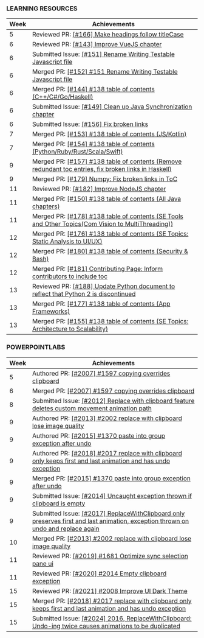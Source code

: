 ### LEARNING RESOURCES

Week | Achievements
---- | ------------
5 | Reviewed PR: [[#166] Make headings follow titleCase](https://github.com/se-edu/learningresources/pull/166)
6 | Reviewed PR: [[#143] Improve VueJS chapter](https://github.com/se-edu/learningresources/pull/143)
6 | Submitted Issue: [[#151] Rename Writing Testable Javascript file](https://github.com/se-edu/learningresources/issues/151)
6 | Merged PR: [[#152] #151 Rename Writing Testable Javascript file](https://github.com/se-edu/learningresources/pull/152)
6 | Merged PR: [[#144] #138 table of contents (C++/C#/Go/Haskell)](https://github.com/se-edu/learningresources/pull/144)
6 | Submitted Issue: [[#149] Clean up Java Synchronization chapter](https://github.com/se-edu/learningresources/issues/149)
6 | Submitted Issue: [[#156] Fix broken links](https://github.com/se-edu/learningresources/issues/156)
7 | Merged PR: [[#153] #138 table of contents (JS/Kotlin)](https://github.com/se-edu/learningresources/pull/153)
7 | Merged PR: [[#154] #138 table of contents (Python/Ruby/Rust/Scala/Swift)](https://github.com/se-edu/learningresources/pull/154)
9 | Merged PR: [[#157] #138 table of contents (Remove redundant toc entries, fix broken links in Haskell)](https://github.com/se-edu/learningresources/pull/157)
9 | Merged PR: [[#179] Numpy: Fix broken links in ToC](https://github.com/se-edu/learningresources/pull/179)
11 | Reviewed PR: [[#182] Improve NodeJS chapter](https://github.com/se-edu/learningresources/pull/182)
11 | Merged PR: [[#150] #138 table of contents (All Java chapters)](https://github.com/se-edu/learningresources/pull/150)
11 | Merged PR: [[#178] #138 table of contents (SE Tools and Other Topics(Com Vision to MultiThreading))](https://github.com/se-edu/learningresources/pull/178)
12 | Merged PR: [[#176] #138 table of contents (SE Topics: Static Analysis to UI/UX)](https://github.com/se-edu/learningresources/pull/176)
12 | Merged PR: [[#180] #138 table of contents (Security & Bash)](https://github.com/se-edu/learningresources/pull/180)
12 | Merged PR: [[#181] Contributing Page: Inform contributors to include toc](https://github.com/se-edu/learningresources/pull/181)
13 | Reviewed PR: [[#188] Update Python document to reflect that Python 2 is discontinued](https://github.com/se-edu/learningresources/pull/188)
13 | Merged PR: [[#177] #138 table of contents (App Frameworks)](https://github.com/se-edu/learningresources/pull/177)
13 | Merged PR: [[#155] #138 table of contents (SE Topics: Architecture to Scalability)](https://github.com/se-edu/learningresources/pull/155)

### POWERPOINTLABS

Week | Achievements
---- | ------------
5 | Authored PR: [[#2007] #1597 copying overrides clipboard](https://github.com/PowerPointLabs/PowerPointLabs/pull/2007)
6 | Merged PR: [[#2007] #1597 copying overrides clipboard](https://github.com/PowerPointLabs/PowerPointLabs/pull/2007)
8 | Submitted Issue: [[#2012] Replace with clipboard feature deletes custom movement animation path](https://github.com/PowerPointLabs/PowerPointLabs/issues/2012)
9 | Authored PR: [[#2013] #2002 replace with clipboard lose image quality](https://github.com/PowerPointLabs/PowerPointLabs/pull/2013)
9 | Authored PR: [[#2015] #1370 paste into group exception after undo](https://github.com/PowerPointLabs/PowerPointLabs/pull/2015)
9 | Authored PR: [[#2018] #2017 replace with clipboard only keeps first and last animation and has undo exception](https://github.com/PowerPointLabs/PowerPointLabs/pull/2018)
9 | Merged PR: [[#2015] #1370 paste into group exception after undo](https://github.com/PowerPointLabs/PowerPointLabs/pull/2015)
9 | Submitted Issue: [[#2014] Uncaught exception thrown if clipboard is empty](https://github.com/PowerPointLabs/PowerPointLabs/issues/2014)
9 | Submitted Issue: [[#2017] ReplaceWithClipboard only preserves first and last animation, exception thrown on undo and replace again](https://github.com/PowerPointLabs/PowerPointLabs/issues/2017)
10 | Merged PR: [[#2013] #2002 replace with clipboard lose image quality](https://github.com/PowerPointLabs/PowerPointLabs/pull/2013)
11 | Reviewed PR: [[#2019] #1681 Optimize sync selection pane ui](https://github.com/PowerPointLabs/PowerPointLabs/pull/2019)
11 | Reviewed PR: [[#2020] #2014 Empty clipboard exception](https://github.com/PowerPointLabs/PowerPointLabs/pull/2020)
15 | Reviewed PR: [[#2021] #2008 Improve UI Dark Theme](https://github.com/PowerPointLabs/PowerPointLabs/pull/2021)
15 | Merged PR: [[#2018] #2017 replace with clipboard only keeps first and last animation and has undo exception](https://github.com/PowerPointLabs/PowerPointLabs/pull/2018)
15 | Submitted Issue: [[#2024] 2016, ReplaceWithClipboard: Undo-ing twice causes animations to be duplicated](https://github.com/PowerPointLabs/PowerPointLabs/issues/2024)
